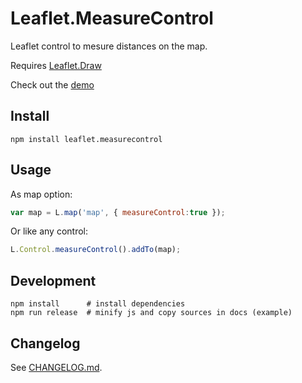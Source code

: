 Leaflet.MeasureControl
======================

Leaflet control to mesure distances on the map.

Requires [Leaflet.Draw](https://github.com/leaflet/Leaflet.Draw#readme)

Check out the [demo](http://makinacorpus.github.io/Leaflet.MeasureControl/)

Install
-------

```shell
npm install leaflet.measurecontrol
```

Usage
-----

As map option:

```js
var map = L.map('map', { measureControl:true });
```

Or like any control:

```js
L.Control.measureControl().addTo(map);
```

Development
-----------

```shell
npm install      # install dependencies
npm run release  # minify js and copy sources in docs (example)
```

Changelog
---------

See [CHANGELOG.md](./CHANGELOG.md).


